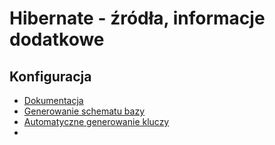 # Hibernate - źródła, informacje dodatkowe
## Konfiguracja
- [Dokumentacja](https://docs.jboss.org/hibernate/orm/6.0/userguide/html_single/Hibernate_User_Guide.html#configurations-strategy)
- [Generowanie schematu bazy](https://thorben-janssen.com/standardized-schema-generation-data-loading-jpa-2-1/)
- [Automatyczne generowanie kluczy](https://thorben-janssen.com/jpa-generate-primary-keys/)
- 